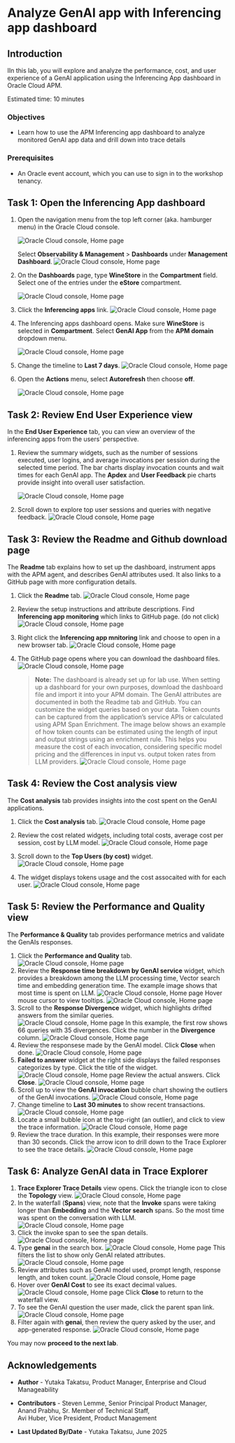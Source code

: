 # Analyze GenAI app with Inferencing app dashboard

## Introduction

IIn this lab, you will explore and analyze the performance, cost, and user experience of a GenAI application using the Inferencing App dashboard in Oracle Cloud APM.

Estimated time: 10 minutes

### Objectives

* Learn how to use the APM Inferencing app dashboard to analyze monitored GenAI app data and drill down into trace details

### Prerequisites

* An Oracle event account, which you can use to sign in to the workshop tenancy.

## Task 1: Open the Inferencing App dashboard

1. Open the navigation menu from the top left corner (aka. hamburger menu) in the Oracle Cloud console.

   ![Oracle Cloud console, Home page](images/1-0-console-menu.png " ")

   Select **Observability & Management** > **Dashboards** under **Management Dashboard**.
   ![Oracle Cloud console, Home page](images/1-1-console-menu.png " ")

2. On the **Dashboards** page, type **WineStore** in the **Compartment** field. Select one of the entries under the **eStore** compartment.

   ![Oracle Cloud console, Home page](images/1-2-console-dashboards.png " ")
3. Click the **Inferencing apps** link.
   ![Oracle Cloud console, Home page](images/1-3-console-dashboards.png " ")

4. The Inferencing apps dashboard opens. Make sure **WineStore** is selected in **Compartment**. Select **GenAI App** from the **APM domain** dropdown menu.

   ![Oracle Cloud console, Home page](images/1-4-infapp-dashboard.png " ")

5. Change the timeline to **Last 7 days**. 
   ![Oracle Cloud console, Home page](images/1-5-infapp-time.png " ")
6. Open the **Actions** menu, select **Autorefresh** then choose **off**.

   ![Oracle Cloud console, Home page](images/1-6-infapp-autorefresh.png " ")

## Task 2: Review End User Experience view

In the **End User Experience** tab, you can view an overview of the inferencing apps from the users' perspective.

1. Review the summary widgets, such as the number of sessions executed, user logins, and average invocations per session during the selected time period. The bar charts display invocation counts and wait times for each GenAI app. The **Apdex** and **User Feedback** pie charts provide insight into overall user satisfaction.

   ![Oracle Cloud console, Home page](images/2-1-infapp-enduser-tab.png " ")
2. Scroll down to explore top user sessions and queries with negative feedback.
   ![Oracle Cloud console, Home page](images/2-2-infapp-enduser-tab.png " ")

## Task 3: Review the Readme and Github download page

The **Readme** tab explains how to set up the dashboard, instrument apps with the APM agent, and describes GenAI attributes used. It also links to a GitHub page with more configuration details.

1. Click the **Readme** tab.
   ![Oracle Cloud console, Home page](images/3-1-infapp-readme-tab.png " ")
2. Review the setup instructions and attribute descriptions. Find **Inferencing app monitoring** which links to GitHub page. (do not click)
   ![Oracle Cloud console, Home page](images/3-2-infapp-readme-tab.png " ")
3. Right click the **Inferencing app mnitoring** link and choose to open in a new browser tab.
   ![Oracle Cloud console, Home page](images/3-3-infapp-readme-tab.png " ")
4. The GitHub page opens where you can download the dashboard files.
   ![Oracle Cloud console, Home page](images/3-4-github-page.png " ")

    >**Note:** The dashboard is already set up for lab use. When setting up a dashboard for your own purposes, download the dashboard file and import it into your APM domain. The GenAI attributes are documented in both the Readme tab and GitHub.  You can customize the widget queries based on your data. Token counts can be captured from the application’s service APIs or calculated using APM Span Enrichment. The image below shows an example of how token counts can be estimated using the length of input and output strings using an enrichment rule. This helps you measure the cost of each invocation, considering specific model pricing and the differences in input vs. output token rates from LLM providers.
     ![Oracle Cloud console, Home page](images/3-5-span-enrichment-rule.png " ")

## Task 4: Review the Cost analysis view

The **Cost analysis** tab provides insights into the cost spent on the GenAI applications.

1. Click the **Cost analysis** tab.
     ![Oracle Cloud console, Home page](images/4-1-cost-analysis-tab.png " ")

2. Review the cost related widgets, including total costs, average cost per session, cost by LLM model.
     ![Oracle Cloud console, Home page](images/4-2-cost-analysis-tab.png " ")

3. Scroll down to the **Top Users (by cost)** widget.
     ![Oracle Cloud console, Home page](images/4-3-cost-analysis-tab.png " ")
4. The widget displays tokens usage and the cost assocaited with for each user.
     ![Oracle Cloud console, Home page](images/4-4-cost-analysis-tab.png " ")

## Task 5: Review the Performance and Quality view

The **Performance & Quality** tab provides performance metrics and validate the GenAIs responses.

1. Click the **Performance and Quality** tab.
     ![Oracle Cloud console, Home page](images/5-1-perf-quality-tab.png " ")
2. Review the **Response time breakdown by GenAI service** widget, which provides a breakdown among the LLM processing time, Vector search time and embedding generation time. The example image shows that most time is spent on LLM.
     ![Oracle Cloud console, Home page](images/5-2-1-breakdown.png " ")
     Hover mouse cursor to view tooltips. 
     ![Oracle Cloud console, Home page](images/5-2-2-breakdown.png " ")
3. Scroll to the **Response Divergence** widget, which highlights drifted answers from the similar queries.  
     ![Oracle Cloud console, Home page](images/5-3-1-res-divergence.png " ")
 In this example, the first row shows 66 queries with 35 divergences. Click the number in the **Divergence** column.
     ![Oracle Cloud console, Home page](images/5-3-2-res-divergence.png " ")
4. Review the responsese made by the GenAI model. Click **Close** when done.
     ![Oracle Cloud console, Home page](images/5-4-drifts.png " ")
5. **Failed to answer** widget at the right side displays the failed responses categorizes by type. Click the title of the widget.
     ![Oracle Cloud console, Home page](images/5-5-1-failed-answers.png " ")
Review the actual answers. Click **Close**.
     ![Oracle Cloud console, Home page](images/5-5-2-failed-answers.png " ")
6. Scroll up to view the **GenAI invocation** bubble chart showing the outliers of the GenAI invocations.
     ![Oracle Cloud console, Home page](images/5-6-genai-invocations.png " ")
7. Change timeline to **Last 30 minutes** to show recent transactions. 
     ![Oracle Cloud console, Home page](images/5-7-genai-invocations-timechange.png " ")
8. Locate a small bubble icon at the top-right (an outlier), and click to view the trace information.
     ![Oracle Cloud console, Home page](images/5-8-genai-invocations.png " ")
9. Review the trace duration. In this example, their responses were more than 30 seconds. Click the arrow icon to drill down to the Trace Explorer to see the trace details.
     ![Oracle Cloud console, Home page](images/5-9-genai-invocations.png " ")

## Task 6: Analyze GenAI data in Trace Explorer


1. **Trace Explorer Trace Details** view opens. Click the triangle icon to close the **Topology** view.
     ![Oracle Cloud console, Home page](images/6-1-trace-ex.png " ")
2. In the waterfall (**Spans**) view, note that the **Invoke** spans were taking longer than **Embedding** and the **Vector search** spans. So the most time was spent on the conversation with LLM.
     ![Oracle Cloud console, Home page](images/6-2-trace-ex.png " ")
3. Click the invoke span to see the span details.
     ![Oracle Cloud console, Home page](images/6-3-trace-ex.png " ")
4.  Type **genai** in the search box. 
     ![Oracle Cloud console, Home page](images/6-4-1-span-details.png " ")
     This filters the list to show only GenAI related attributes.
     ![Oracle Cloud console, Home page](images/6-4-2-span-details.png " ")
5. Review attributes such as GenAI model used, prompt length, response length, and token count.
     ![Oracle Cloud console, Home page](images/6-6-genai-attributes.png " ")
6. Hover over **GenAI Cost** to see its exact decimal values.
     ![Oracle Cloud console, Home page](images/6-5-genai-attributes.png " ")
   Click **Close** to return to the waterfall view.
7.  To see the GenAI question the user made, click the parent span link.
     ![Oracle Cloud console, Home page](images/6-7-click-parentspan.png " ")
8. Filter again with **genai**, then review the query asked by the user, and app-generated response.
     ![Oracle Cloud console, Home page](images/6-8-parentspan-details.png " ")

You may now **proceed to the next lab**.

## Acknowledgements

* **Author** - Yutaka Takatsu, Product Manager, Enterprise and Cloud Manageability
- **Contributors** - Steven Lemme, Senior Principal Product Manager,  
Anand Prabhu, Sr. Member of Technical Staff,  
Avi Huber, Vice President, Product Management
* **Last Updated By/Date** - Yutaka Takatsu, June 2025

